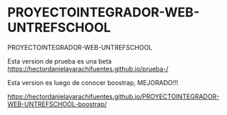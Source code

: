 # PROYECTOINTEGRADOR-WEB-UNTREFSCHOOL
PROYECTOINTEGRADOR-WEB-UNTREFSCHOOL

Esta version de prueba es una beta 
https://hectordanielayarachifuentes.github.io/prueba-/


Esta version es luego de conocer boostrap, MEJORADO!!!

https://hectordanielayarachifuentes.github.io/PROYECTOINTEGRADOR-WEB-UNTREFSCHOOL-boostrap/
